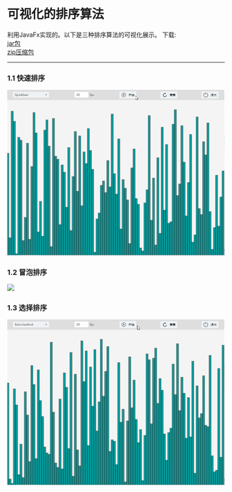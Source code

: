# 可视化的排序算法

利用JavaFx实现的。以下是三种排序算法的可视化展示。
下载:  
[jar包]("./releases/download/1.0/Visual.Sort.jar")  
[zip压缩包]("./releases/download/1.0/Visual.Sort.zip")

--------

### 1.1 快速排序

![](./img/quickSort.gif)

### 1.2 冒泡排序

![](./img/bubbleSort.gif)

### 1.3 选择排序

![](./img/SelectionSort.gif)
